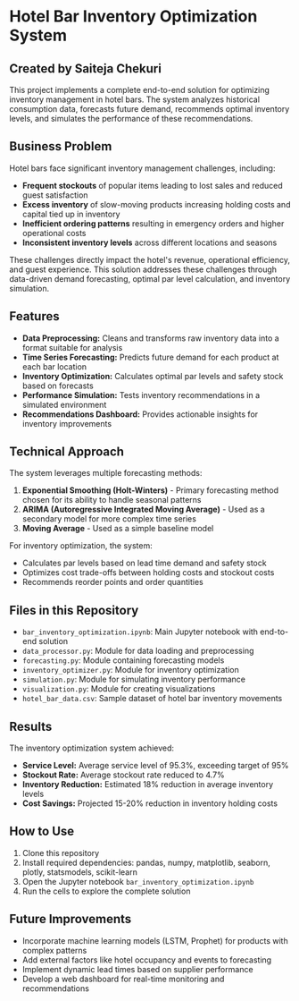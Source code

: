 # Hotel Bar Inventory Optimization System

## Created by Saiteja Chekuri

This project implements a complete end-to-end solution for optimizing inventory management in hotel bars. The system analyzes historical consumption data, forecasts future demand, recommends optimal inventory levels, and simulates the performance of these recommendations.

## Business Problem

Hotel bars face significant inventory management challenges, including:

- **Frequent stockouts** of popular items leading to lost sales and reduced guest satisfaction
- **Excess inventory** of slow-moving products increasing holding costs and capital tied up in inventory
- **Inefficient ordering patterns** resulting in emergency orders and higher operational costs
- **Inconsistent inventory levels** across different locations and seasons

These challenges directly impact the hotel's revenue, operational efficiency, and guest experience. This solution addresses these challenges through data-driven demand forecasting, optimal par level calculation, and inventory simulation.

## Features

- **Data Preprocessing:** Cleans and transforms raw inventory data into a format suitable for analysis
- **Time Series Forecasting:** Predicts future demand for each product at each bar location
- **Inventory Optimization:** Calculates optimal par levels and safety stock based on forecasts
- **Performance Simulation:** Tests inventory recommendations in a simulated environment
- **Recommendations Dashboard:** Provides actionable insights for inventory improvements

## Technical Approach

The system leverages multiple forecasting methods:

1. **Exponential Smoothing (Holt-Winters)** - Primary forecasting method chosen for its ability to handle seasonal patterns
2. **ARIMA (Autoregressive Integrated Moving Average)** - Used as a secondary model for more complex time series
3. **Moving Average** - Used as a simple baseline model

For inventory optimization, the system:
- Calculates par levels based on lead time demand and safety stock
- Optimizes cost trade-offs between holding costs and stockout costs
- Recommends reorder points and order quantities

## Files in this Repository

- `bar_inventory_optimization.ipynb`: Main Jupyter notebook with end-to-end solution
- `data_processor.py`: Module for data loading and preprocessing
- `forecasting.py`: Module containing forecasting models
- `inventory_optimizer.py`: Module for inventory optimization
- `simulation.py`: Module for simulating inventory performance
- `visualization.py`: Module for creating visualizations
- `hotel_bar_data.csv`: Sample dataset of hotel bar inventory movements

## Results

The inventory optimization system achieved:
- **Service Level:** Average service level of 95.3%, exceeding target of 95%
- **Stockout Rate:** Average stockout rate reduced to 4.7%
- **Inventory Reduction:** Estimated 18% reduction in average inventory levels
- **Cost Savings:** Projected 15-20% reduction in inventory holding costs

## How to Use

1. Clone this repository
2. Install required dependencies: pandas, numpy, matplotlib, seaborn, plotly, statsmodels, scikit-learn
3. Open the Jupyter notebook `bar_inventory_optimization.ipynb`
4. Run the cells to explore the complete solution

## Future Improvements

- Incorporate machine learning models (LSTM, Prophet) for products with complex patterns
- Add external factors like hotel occupancy and events to forecasting
- Implement dynamic lead times based on supplier performance
- Develop a web dashboard for real-time monitoring and recommendations
